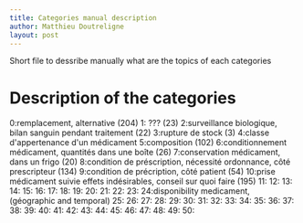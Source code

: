 ```yaml
---
title: Categories manual description
author: Matthieu Doutreligne
layout: post
---
```


Short file to dessribe manually what are the topics of each categories

# Description of the categories 

0:remplacement, alternative (204)
1: ??? (23)
2:surveillance biologique, bilan sanguin pendant traitement (22)
3:rupture de stock (3)
4:classe d'appertenance d'un médicament
5:composition (102)
6:conditionnement médicament, quantités dans une boîte (26)
7:conservation médicament, dans un frigo (20)
8:condition de préscription, nécessité ordonnance, côté prescripteur (134)
9:condition de précription, côté patient (54)
10:prise médicament suivie effets indésirables, conseil sur quoi faire (195)
11:
12:
13:
14:
15:
16:
17:
18:
19:
20:
21:
22:
23:
24:disponibility medicament, (géographic and temporal)
25:
26:
27:
28:
29:
30:
31:
32:
33:
34:
35:
36:
37:
38:
39:
40:
41:
42:
43:
44:
45:
46:
47:
48:
49:
50:
